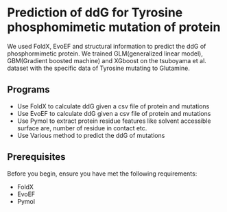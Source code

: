 # Prediction of ddG for Tyrosine phosphomimetic mutation of protein 

We used FoldX, EvoEF and structural information to predict the ddG of phosphormimetic protein. We trained GLM(generalized linear model), GBM(Gradient boosted machine) and XGboost on the tsuboyama et al. dataset with the specific data of Tyrosine mutating to Glutamine. 

## Programs

- Use FoldX to calculate ddG given a csv file of protein and mutations
- Use EvoEF to calculate ddG given a csv file of protein and mutations
- Use Pymol to extract protein residue features like solvent accessible surface are, number of residue in contact etc.
- Use Various method to predict the ddG of mutations

## Prerequisites

Before you begin, ensure you have met the following requirements:
- FoldX
- EvoEF
- Pymol


